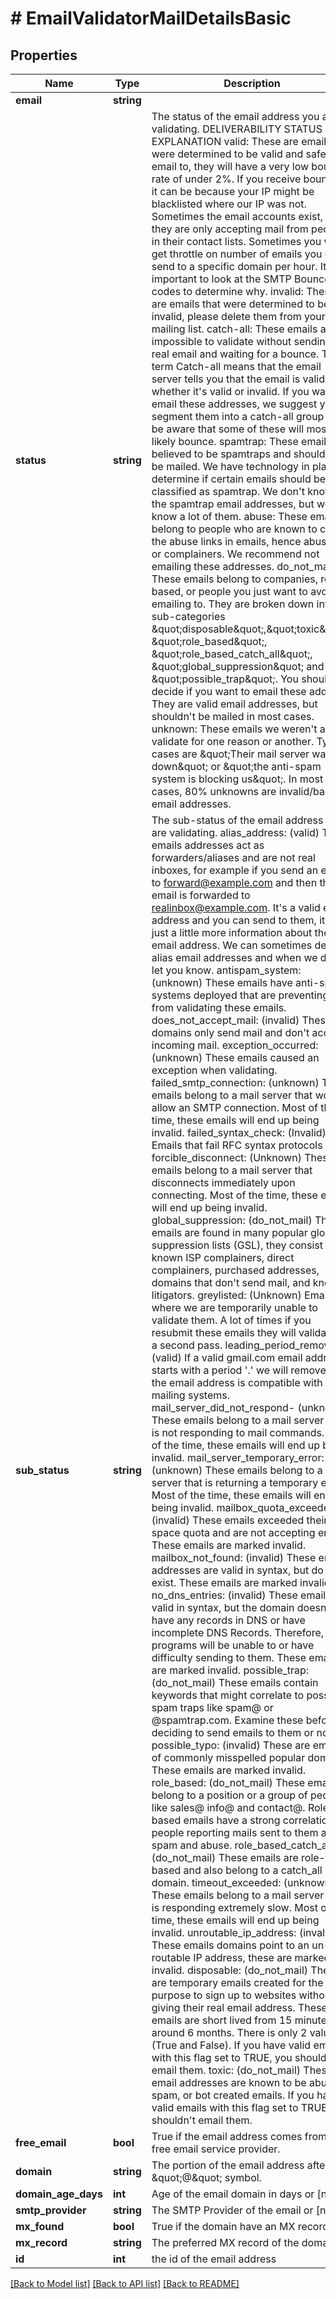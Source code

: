 # # EmailValidatorMailDetailsBasic

## Properties

Name | Type | Description | Notes
------------ | ------------- | ------------- | -------------
**email** | **string** |  |
**status** | **string** | The status of the email address you are validating.    DELIVERABILITY STATUS EXPLANATION    valid:   These are emails that were determined to be valid and safe to email to, they will have a very low bounce rate of under 2%. If you receive bounces it can be because your IP might be blacklisted where our IP was not. Sometimes the email accounts exist, but they are only accepting mail from people in their contact lists. Sometimes you will get throttle on number of emails you can send to a specific domain per hour. It&#39;s important to look at the SMTP Bounce codes to determine why.      invalid:   These are emails that were determined to be invalid, please delete them from your mailing list.      catch-all:    These emails are impossible to validate without sending a real email and waiting for a bounce. The term Catch-all means that the email server tells you that the email is valid, whether it&#39;s valid or invalid. If you want to email these addresses, we suggest you segment them into a catch-all group and be aware that some of these will most likely bounce.      spamtrap:    These emails are believed to be spamtraps and should not be mailed. We have technology in place to determine if certain emails should be classified as spamtrap. We don&#39;t know all the spamtrap email addresses, but we do know a lot of them.      abuse:    These emails belong to people who are known to click the abuse links in emails, hence abusers or complainers. We recommend not emailing these addresses.      do_not_mail:    These emails belong to companies, role-based, or people you just want to avoid emailing to. They are broken down into 6 sub-categories \&quot;disposable\&quot;,\&quot;toxic\&quot;, \&quot;role_based\&quot;, \&quot;role_based_catch_all\&quot;, \&quot;global_suppression\&quot; and \&quot;possible_trap\&quot;. You should decide if you want to email these address. They are valid email addresses, but shouldn&#39;t be mailed in most cases.      unknown:    These emails we weren&#39;t able to validate for one reason or another. Typical cases are \&quot;Their mail server was down\&quot; or \&quot;the anti-spam system is blocking us\&quot;. In most cases, 80% unknowns are invalid/bad email addresses. | [optional]
**sub_status** | **string** | The sub-status of the email address you are validating.  alias_address:  (valid) These emails addresses act as forwarders/aliases and are not real inboxes, for example if you send an email to forward@example.com and then the email is forwarded to realinbox@example.com. It&#39;s a valid email address and you can send to them, it&#39;s just a little more information about the email address. We can sometimes detect alias email addresses and when we do we let you know.  antispam_system:  (unknown) These emails have anti-spam systems deployed that are preventing us from validating these emails.  does_not_accept_mail:  (invalid) These domains only send mail and don&#39;t accept incoming mail.  exception_occurred:  (unknown) These emails caused an exception when validating.  failed_smtp_connection:  (unknown) These emails belong to a mail server that won&#39;t allow an SMTP connection. Most of the time, these emails will end up being invalid.  failed_syntax_check:  (Invalid) Emails that fail RFC syntax protocols  forcible_disconnect:  (Unknown) These emails belong to a mail server that disconnects immediately upon connecting. Most of the time, these emails will end up being invalid. global_suppression:  (do_not_mail) These emails are found in many popular global suppression lists (GSL), they consist of known ISP complainers, direct complainers, purchased addresses, domains that don&#39;t send mail, and known litigators.  greylisted:  (Unknown) Emails where we are temporarily unable to validate them. A lot of times if you resubmit these emails they will validate on a second pass.  leading_period_removed:  (valid) If a valid gmail.com email address starts with a period &#39;.&#39; we will remove it, so the email address is compatible with all mailing systems.  mail_server_did_not_respond-  (unknown) These emails belong to a mail server that is not responding to mail commands. Most of the time, these emails will end up being invalid.  mail_server_temporary_error:  (unknown) These emails belong to a mail server that is returning a temporary error. Most of the time, these emails will end up being invalid. mailbox_quota_exceeded:  (invalid) These emails exceeded their space quota and are not accepting emails. These emails are marked invalid.  mailbox_not_found:  (invalid) These emails addresses are valid in syntax, but do not exist. These emails are marked invalid.  no_dns_entries:  (invalid) These emails are valid in syntax, but the domain doesn&#39;t have any records in DNS or have incomplete DNS Records. Therefore, mail programs will be unable to or have difficulty sending to them. These emails are marked invalid.  possible_trap:  (do_not_mail) These emails contain keywords that might correlate to possible spam traps like spam@ or @spamtrap.com. Examine these before deciding to send emails to them or not.  possible_typo:  (invalid) These are emails of commonly misspelled popular domains. These emails are marked invalid.  role_based:  (do_not_mail) These emails belong to a position or a group of people, like sales@ info@ and contact@. Role-based emails have a strong correlation to people reporting mails sent to them as spam and abuse.  role_based_catch_all:  (do_not_mail) These emails are role-based and also belong to a catch_all domain.  timeout_exceeded:  (unknown) These emails belong to a mail server that is responding extremely slow. Most of the time, these emails will end up being invalid.  unroutable_ip_address: (invalid) These emails domains point to an un-routable IP address, these are marked invalid.  disposable:  (do_not_mail) These are temporary emails created for the sole purpose to sign up to websites without giving their real email address. These emails are short lived from 15 minutes to around 6 months. There is only 2 values (True and False). If you have valid emails with this flag set to TRUE, you shouldn&#39;t email them.  toxic:  (do_not_mail) These email addresses are known to be abuse, spam, or bot created emails. If you have valid emails with this flag set to TRUE, you shouldn&#39;t email them. | [optional]
**free_email** | **bool** | True if the email address comes from a free email service provider. | [optional]
**domain** | **string** | The portion of the email address after the \&quot;@\&quot; symbol. | [optional]
**domain_age_days** | **int** | Age of the email domain in days or [null]. | [optional]
**smtp_provider** | **string** | The SMTP Provider of the email or [null]. | [optional]
**mx_found** | **bool** | True if the domain have an MX record. | [optional]
**mx_record** | **string** | The preferred MX record of the domain | [optional]
**id** | **int** | the id of the email address | [optional]

[[Back to Model list]](../../README.md#models) [[Back to API list]](../../README.md#endpoints) [[Back to README]](../../README.md)
